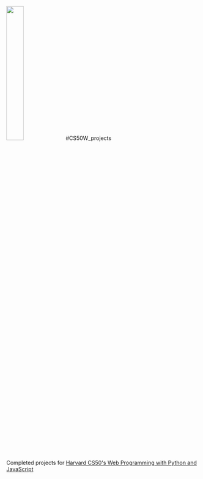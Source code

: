 <img src="https://edx-cdn.org/v3/prod/logo.svg" width="30%"></img> #CS50W_projects     
<br>
Completed projects for [Harvard CS50's Web Programming with Python and JavaScript](https://courses.edx.org/courses/course-v1:HarvardX+CS50W+Web/course/)
